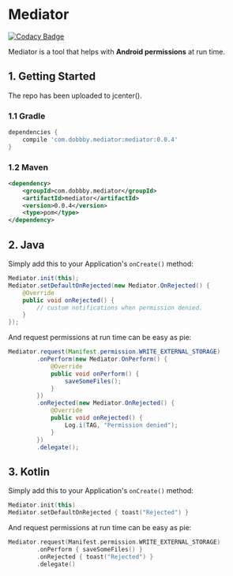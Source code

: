 # Mediator

[![Codacy Badge](https://api.codacy.com/project/badge/Grade/49560cef2d864b9fb95bb21c4b75dfaf)](https://www.codacy.com/app/Dobbbby/Mediator?utm_source=github.com&utm_medium=referral&utm_content=Dobbbby/Mediator&utm_campaign=badger)

Mediator is a tool that helps with **Android permissions** at run time.

## 1. Getting Started

The repo has been uploaded to jcenter().

### 1.1 Gradle

```gradle
dependencies {
    compile 'com.dobbby.mediator:mediator:0.0.4'
}
```

### 1.2 Maven

```xml
<dependency>
    <groupId>com.dobbby.mediator</groupId>
    <artifactId>mediator</artifactId>
    <version>0.0.4</version>
    <type>pom</type>
</dependency>
```

## 2. Java

Simply add this to your Application's `onCreate()` method:

```java
Mediator.init(this);
Mediator.setDefaultOnRejected(new Mediator.OnRejected() {
    @Override
    public void onRejected() {
        // custom notifications when permission denied.
    }
});
```

And request permissions at run time can be easy as pie:

```java
Mediator.request(Manifest.permission.WRITE_EXTERNAL_STORAGE)
        .onPerform(new Mediator.OnPerform() {
            @Override
            public void onPerform() {
                saveSomeFiles();
            }
        })
        .onRejected(new Mediator.OnRejected() {
            @Override
            public void onRejected() {
                Log.i(TAG, "Permission denied");
            }
        })
        .delegate();
```

## 3. Kotlin

Simply add this to your Application's `onCreate()` method:

```kotlin
Mediator.init(this)
Mediator.setDefaultOnRejected { toast("Rejected") }
```

And request permissions at run time can be easy as pie:

```kotlin
Mediator.request(Manifest.permission.WRITE_EXTERNAL_STORAGE)
        .onPerform { saveSomeFiles() }
        .onRejected { toast("Rejected") }
        .delegate()
```

